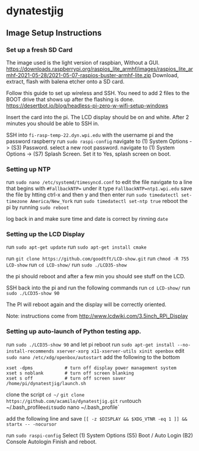 # dynatestjig
## Image Setup Instructions
### Set up a fresh SD Card
The image used is the light version of raspbian, Without a GUI.
https://downloads.raspberrypi.org/raspios_lite_armhf/images/raspios_lite_armhf-2021-05-28/2021-05-07-raspios-buster-armhf-lite.zip
Download, extract, flash with balena etcher onto a SD card.

Follow this guide to set up wireless and SSH. You need to add 2 files to the BOOT drive that shows up after the flashing is done.
https://desertbot.io/blog/headless-pi-zero-w-wifi-setup-windows

Insert the card into the pi.
The LCD display should be on and white. After 2 minutes you should be able to SSH in.

SSH into `fi-rasp-temp-22.dyn.wpi.edu` with the username pi and the password raspberry
run `sudo raspi-config`
navigate to (1) System Options -> (S3) Password.
select a new root password.
navigate to (1) System Options -> (S7) Splash Screen.
Set it to Yes, splash screen on boot.

### Setting up NTP
run `sudo nano /etc/systemd/timesyncd.conf` to edit the file
navigate to a line that begins with `#FallbackNTP=`
under it type
`FallbackNTP=ntp1.wpi.edu`
save the file by htting ctrl-x and then y and then enter
run `sudo timedatectl set-timezone America/New_York`
run `sudo timedatectl set-ntp true`
reboot the pi by running `sudo reboot`

log back in and make sure time and date is correct by rinning `date`


### Setting up the LCD Display

run `sudo apt-get update`
run `sudo apt-get install cmake`

run `git clone https://github.com/goodtft/LCD-show.git`
run `chmod -R 755 LCD-show`
run `cd LCD-show/`
run `sudo ./LCD35-show`

the pi should reboot and after a few min you should see stuff on the LCD.

SSH back into the pi and run the following commands
run `cd LCD-show/`
run `sudo ./LCD35-show 90`

The PI will reboot again and the display will be correctly oriented.

Note: instructions come from http://www.lcdwiki.com/3.5inch_RPi_Display

### Setting up auto-launch of Python testing app.


run `sudo ./LCD35-show 90` and let pi reboot
run `sudo apt-get install --no-install-recommends xserver-xorg x11-xserver-utils xinit openbox`
edit `sudo nano /etc/xdg/openbox/autostart`
add the following to the bottom
```
xset -dpms            # turn off display power management system
xset s noblank        # turn off screen blanking
xset s off            # turn off screen saver
/home/pi/dynatestjig/launch.sh
```

clone the script
`cd ~/`
`git clone https://github.com/acamilo/dynatestjig.git`
`
run `touch ~/.bash_profile`
edit `sudo nano ~/.bash_profile`

add the following line and save
`[[ -z $DISPLAY && $XDG_VTNR -eq 1 ]] && startx -- -nocursor`

run `sudo raspi-config`
Select (1) System Options (S5) Boot / Auto Login (B2) Console Autologin
Finish and reboot.




